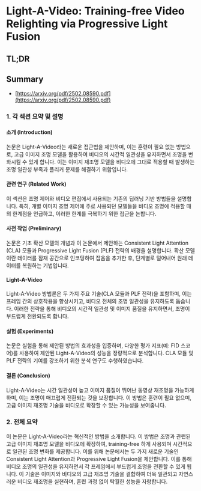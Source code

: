 # Light-A-Video: Training-free Video Relighting via Progressive Light Fusion
## TL;DR
## Summary
- [https://arxiv.org/pdf/2502.08590.pdf](https://arxiv.org/pdf/2502.08590.pdf)

### 1. 각 섹션 요약 및 설명

#### 소개 (Introduction)
논문은 Light-A-Video라는 새로운 접근법을 제안하며, 이는 훈련이 필요 없는 방법으로, 고급 이미지 조명 모델을 활용하여 비디오의 시간적 일관성을 유지하면서 조명을 변화시킬 수 있게 합니다. 이는 이미지 재조명 모델을 비디오에 그대로 적용할 때 발생하는 조명 일관성 부족과 플리커 문제를 해결하기 위함입니다.

#### 관련 연구 (Related Work)
이 섹션은 조명 제어와 비디오 편집에서 사용되는 기존의 딥러닝 기반 방법들을 설명합니다. 특히, 개별 이미지 조명 제어에 주로 사용되던 모델들을 비디오 조명에 적용할 때의 한계점을 언급하고, 이러한 한계를 극복하기 위한 접근을 논합니다.

#### 사전 작업 (Preliminary)
논문은 기초 확산 모델의 개념과 이 논문에서 제안하는 Consistent Light Attention (CLA) 모듈과 Progressive Light Fusion (PLF) 전략의 배경을 설명합니다. 확산 모델이란 데이터를 잠재 공간으로 인코딩하여 잡음을 추가한 후, 단계별로 덜어내어 원래 데이터를 복원하는 기법입니다.

#### Light-A-Video
Light-A-Video 방법론은 두 가지 주요 기술(CLA 모듈과 PLF 전략)을 포함하며, 이는 프레임 간의 상호작용을 향상시키고, 비디오 전체의 조명 일관성을 유지하도록 돕습니다. 이러한 전략을 통해 비디오의 시간적 일관성 및 이미지 품질을 유지하면서, 조명이 부드럽게 전환되도록 합니다.

#### 실험 (Experiments)
논문은 실험을 통해 제안된 방법의 효과성을 입증하며, 다양한 평가 지표(예: FID 스코어)를 사용하여 제안된 Light-A-Video의 성능을 정량적으로 분석합니다. CLA 모듈 및 PLF 전략의 기여를 강조하기 위한 분석 연구도 수행하였습니다.

#### 결론 (Conclusion)
Light-A-Video는 시간 일관성이 높고 이미지 품질이 뛰어난 동영상 재조명을 가능하게 하며, 이는 조명이 매끄럽게 전환되는 것을 보장합니다. 이 방법은 훈련이 필요 없으며, 고급 이미지 재조명 기술을 비디오로 확장할 수 있는 가능성을 보여줍니다.

### 2. 전체 요약

이 논문은 Light-A-Video라는 혁신적인 방법을 소개합니다. 이 방법은 조명과 관련된 고급 이미지 재조명 모델을 비디오에 확장하여, training-free 하게 사용되며 시간적으로 일관된 조명 변화를 제공합니다. 이를 위해 논문에서는 두 가지 새로운 기술인 Consistent Light Attention과 Progressive Light Fusion을 제안합니다. 이를 통해 비디오 조명의 일관성을 유지하면서 각 프레임에서 부드럽게 조명을 전환할 수 있게 됩니다. 이 기술은 이미지와 비디오의 고급 재조명 기술을 결합하여 더욱 일관되고 자연스러운 비디오 재조명을 실현하며, 훈련 과정 없이 탁월한 성능을 자랑합니다.